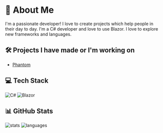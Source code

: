 # 💫 About Me

I'm a passionate developer! I love to create projects which help people in their day to day. I'm a C# developer and love to use Blazor. I love to explore new frameworks and languages.

## 🛠️ Projects I have made or I'm working on

* [Phantom](https://github.com/beauchama/phantom)

## 💻 Tech Stack

![C#](https://img.shields.io/badge/c%23-%23239120.svg?style=flat&logo=csharp&logoColor=white) ![Blazor](https://img.shields.io/badge/blazor-%235C2D91.svg?style=flat&logo=blazor&logoColor=white)

## 📊 GitHub Stats

![stats](https://github-readme-stats.vercel.app/api?username=beauchama&theme=dark&hide_border=false&include_all_commits=true&count_private=true)
![languages](https://github-readme-stats.vercel.app/api/top-langs/?username=beauchama&theme=dark&hide_border=false&include_all_commits=true&count_private=true&layout=compact)
